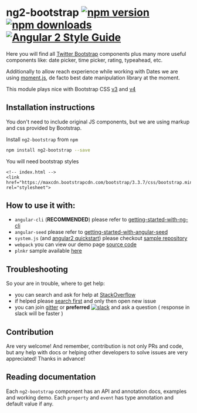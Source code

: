 # ng2-bootstrap  [![npm version](https://badge.fury.io/js/ng2-bootstrap.svg)](http://badge.fury.io/js/ng2-bootstrap) [![npm downloads](https://img.shields.io/npm/dm/ng2-bootstrap.svg)](https://npmjs.org/ng2-bootstrap)[![Angular 2 Style Guide](https://mgechev.github.io/angular2-style-guide/images/badge.svg)](https://angular.io/styleguide)

Here you will find all [Twitter Bootstrap](http://v4-alpha.getbootstrap.com) components plus
many more useful components like: date picker, time picker, rating, typeahead, etc.

Additionally to allow reach experience while working with Dates we are using [moment.js](http://momentjs.com/), de facto best date manipulation library at the moment.

This module plays nice with Bootstrap CSS [v3](http://getbootstrap.com/css/) and [v4](http://v4-alpha.getbootstrap.com)

## Installation instructions

You don't need to include original JS components, but we are using markup and css provided by Bootstrap.

Install `ng2-bootstrap` from `npm`
```bash
npm install ng2-bootstrap --save
```

You will need bootstrap styles

```
<!-- index.html -->
<link href="https://maxcdn.bootstrapcdn.com/bootstrap/3.3.7/css/bootstrap.min.css" rel="stylesheet">
```

## How to use it with:
 - `angular-cli` (**RECOMMENDED**) please refer to [getting-started-with-ng-cli](https://github.com/valor-software/ng2-bootstrap/tree/development/docs/getting-started/ng-cli.md)
 - `angular-seed` please refer to [getting-started-with-angular-seed](https://github.com/valor-software/ng2-bootstrap/tree/development/docs/getting-started/angular-seed.md)
 - `system.js` (and [angular2 quickstart](https://angular.io/docs/ts/latest/quickstart.html)) please checkout [sample repository](https://github.com/valor-software/angular2-quickstart)
 - `webpack` you can view our demo page [source code](https://github.com/valor-software/ng2-bootstrap/tree/development/demo)
 - `plnkr` sample available [here](http://bit.ly/ng2-bootstrap-plnkr)

## Troubleshooting

So your are in trouble, where to get help:
- you can search and ask for help at [StackOverflow](https://stackoverflow.com/questions/tagged/ng2-bootstrap)
- if helped please [search first](https://github.com/valor-software/ng2-bootstrap/issues?utf8=%E2%9C%93&q=is%3Aissue) and only then open new issue
- you can join [gitter](https://gitter.im/valor-software/ng2-bootstrap) or **preferred** [![slack](https://ngx-slack.herokuapp.com/badge.svg)](https://ngx-slack.herokuapp.com) and ask a question ( response in slack will be faster )


## Contribution

Are very welcome! And remember, contribution is not only PRs and code, but any help with docs or helping other developers to solve issues are very appreciated! Thanks in advance!

## Reading documentation

Each `ng2-bootstrap` component has an API and annotation docs, examples and working demo. Each `property` and `event` has type annotation and default value if any.

